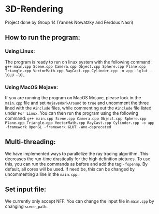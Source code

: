 # 3D-Rendering

Project done by Group 14 (Yannek Nowatzky and Ferdous Nasri)

## How to run the program:
### Using Linux:
The program is ready to run on linux system with the following command:
`g++ main.cpp Scene.cpp Camera.cpp Object.cpp Sphere.cpp Plane.cpp Triangle.cpp VectorMath.cpp RayCast.cpp Cylinder.cpp -o app -lglut -lGLU -lGL`

### Using MacOS Mojave:
If you are running the program on MacOS Mojave, please look in the `main.cpp` file and set `MojaveWorkAround` to `true` and uncomment the three lined with the `#include` files, while commenting out the `#include` file listed under `For Linux`. You can then run the program using the following command:
`g++ main.cpp Scene.cpp Camera.cpp Object.cpp Sphere.cpp Plane.cpp Triangle.cpp VectorMath.cpp RayCast.cpp Cylinder.cpp -o app -framework OpenGL -framework GLUT -Wno-deprecated`

## Multi-threading:
We have implemented ways to parallelize the ray tracing algorithm. This decreases the run-time drastically for the high definition pictures. To use this, you can run the commands as before and add the tag `-fopenmp`. By default, all cores will be used. If need be, this can be changed by uncommenting a line in the `main.cpp`.

## Set input file:
We currently only accept NFF. You can change the input file in `main.cpp` by changing `scene_path`.
